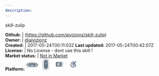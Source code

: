 ```yaml
---
description: 
---
```

skill-zulip



**Github:** | (https://github.com/aivizionz/skill-zulip)  
**Owner:** | [@aivizionz](https://github.com/aivizionz)  
**Created:** | 2017-05-24T00:11:03Z  **Last updated:** 2017-05-24T00:42:07Z  
**License:** | No License - dont use this skill !  
**Market status:** | [Not in Market](https://market.mycroft.ai/skill/)  
**Platform:**   ![](.gitbook/assets/mark-1-icon.png)  ![](.gitbook/assets/mark-2-icon.png)  ![](.gitbook/assets/picroft-icon.png)  ![](.gitbook/assets/kde.png)   
